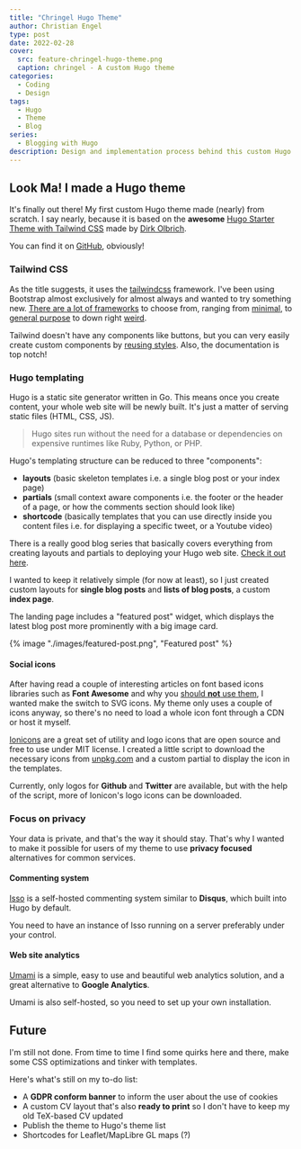 ```yaml
---
title: "Chringel Hugo Theme"
author: Christian Engel
type: post
date: 2022-02-28
cover:
  src: feature-chringel-hugo-theme.png
  caption: chringel - A custom Hugo theme
categories:
  - Coding
  - Design
tags:
  - Hugo
  - Theme
  - Blog
series:
  - Blogging with Hugo
description: Design and implementation process behind this custom Hugo theme
---
```


## Look Ma! I made a Hugo theme

It's finally out there! My first custom Hugo theme made (nearly) from scratch. I say nearly, because it is based on the **awesome** [Hugo Starter Theme with Tailwind CSS](https://github.com/dirkolbrich/hugo-theme-tailwindcss-starter) made by [Dirk Olbrich](https://github.com/dirkolbrich).

You can find it on [GitHub](https://github.com/chringel21/chringel-hugo-theme), obviously!

### Tailwind CSS

As the title suggests, it uses the [tailwindcss](https://tailwindcss.com) framework. I've been using Bootstrap almost exclusively for almost always and wanted to try something new. [There are a lot of frameworks](https://github.com/troxler/awesome-css-frameworks) to choose from, ranging from [minimal](https://purecss.io), to [general purpose](https://bulma.io) to down right [weird](https://nostalgic-css.github.io/NES.css/).

Tailwind doesn't have any components like buttons, but you can very easily create custom components by [reusing styles](https://tailwindcss.com/docs/reusing-styles). Also, the documentation is top notch!

### Hugo templating

Hugo is a static site generator written in Go. This means once you create content, your whole web site will be newly built. It's just a matter of serving static files (HTML, CSS, JS).

> Hugo sites run without the need for a database or dependencies on expensive runtimes like Ruby, Python, or PHP.

Hugo's templating structure can be reduced to three "components":

- **layouts** (basic skeleton templates i.e. a single blog post or your index page)
- **partials** (small context aware components i.e. the footer or the header of a page, or how the comments section should look like)
- **shortcode** (basically templates that you can use directly inside you content files i.e. for displaying a specific tweet, or a Youtube video)

There is a really good blog series that basically covers everything from creating layouts and partials to deploying your Hugo web site. [Check it out here](https://pakstech.com/series/blog-with-hugo/).

I wanted to keep it relatively simple (for now at least), so I just created custom layouts for **single blog posts** and **lists of blog posts**, a custom **index page**.

The landing page includes a "featured post" widget, which displays the latest blog post more prominently with a big image card.

{% image "./images/featured-post.png", "Featured post" %}

#### Social icons

After having read a couple of interesting articles on font based icons libraries such as **Font Awesome** and why you [should **not** use them](https://cloudfour.com/thinks/seriously-dont-use-icon-fonts/), I wanted make the switch to SVG icons. My theme only uses a couple of icons anyway, so there's no need to load a whole icon font through a CDN or host it myself.

[Ionicons](https://ionic.io/ionicons) are a great set of utility and logo icons that are open source and free to use under MIT license. I created a little script to download the necessary icons from [unpkg.com](https://unpkg.com/ionicons@5.5.2/dist/svg/) and a custom partial to display the icon in the templates.

Currently, only logos for **Github** and **Twitter** are available, but with the help of the script, more of Ionicon's logo icons can be downloaded.

### Focus on privacy

Your data is private, and that's the way it should stay. That's why I wanted to make it possible for users of my theme to use **privacy focused** alternatives for common services.

#### Commenting system

[Isso](https://posativ.org/isso/docs/install/) is a self-hosted commenting system similar to **Disqus**, which built into Hugo by default.

You need to have an instance of Isso running on a server preferably under your control.

#### Web site analytics

[Umami](https://umami.is/docs/install) is a simple, easy to use and beautiful web analytics solution, and a great alternative to **Google Analytics**.

Umami is also self-hosted, so you need to set up your own installation.

## Future

I'm still not done. From time to time I find some quirks here and there, make some CSS optimizations and tinker with templates.

Here's what's still on my to-do list:

- A **GDPR conform banner** to inform the user about the use of cookies
- A custom CV layout that's also **ready to print** so I don't have to keep my old TeX-based CV updated
- Publish the theme to Hugo's theme list
- Shortcodes for Leaflet/MapLibre GL maps (?)
